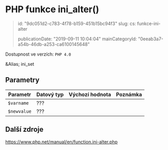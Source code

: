 PHP funkce ini_alter()
======================

> id: "9dc051d2-c783-4f78-b159-451b15bc94f3"
> slug:
> 	cs: funkce-ini-alter
>
> publicationDate: "2019-09-11 10:04:04"
> mainCategoryId: "0eeab3a7-a54b-46db-a253-ca6100145648"

Dostupnost ve verzích: `PHP 4.0`

&Alias; <function>ini_set</function>


Parametry
--------------

| Parametr | Datový typ | Výchozí hodnota | Poznámka |
|-----|-----|-----|-----|
| `$varname` | ??? |  |  |
| `$newvalue` | ??? |  |  |


Další zdroje
------------

https://www.php.net/manual/en/function.ini-alter.php
